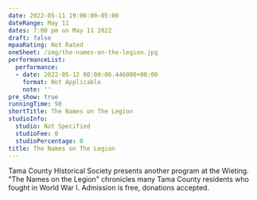 ```yaml
---
date: 2022-05-11 19:00:00-05:00
dateRange: May 11
dates: 7:00 pm on May 11 2022
draft: false
mpaaRating: Not Rated
oneSheet: /img/the-names-on-the-legion.jpg
performanceList:
  performance:
  - date: 2022-05-12 00:00:06.446000+00:00
    format: Not Applicable
    note: ''
pre_show: true
runningTime: 90
shortTitle: The Names on The Legion
studioInfo:
  studio: Not Specified
  studioFee: 0
  studioPercentage: 0
title: The Names on The Legion
---
```


Tama County HIstorical Society presents another program at the Wieting.  "The Names on the Legion" chronicles many Tama County residents who fought in World War I.  Admission is free, donations accepted.
